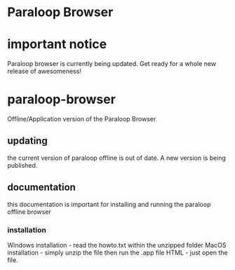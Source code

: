 # Paraloop Browser
# important notice
Paraloop browser is currently being updated. Get ready for a whole new release of awesomeness!
# paraloop-browser
Offline/Application version of the Paraloop Browser
## updating
the current version of paraloop offline is out of date. A new version is being published.
## documentation
this documentation is important for installing and running the paraloop offline browser
### installation
Windows installation - read the howto.txt within the unzipped folder
MacOS installation - simply unzip the file then run the .app file
HTML - just open the file.
